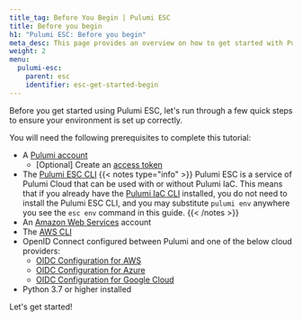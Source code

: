 ```yaml
---
title_tag: Before You Begin | Pulumi ESC
title: Before you begin
h1: "Pulumi ESC: Before you begin"
meta_desc: This page provides an overview on how to get started with Pulumi ESC.
weight: 2
menu:
  pulumi-esc:
    parent: esc
    identifier: esc-get-started-begin
---
```


Before you get started using Pulumi ESC, let's run through a few quick steps to ensure your environment is set up correctly.

You will need the following prerequisites to complete this tutorial:

- A [Pulumi account](https://app.pulumi.com)
  - [Optional] Create an [access token](/docs/pulumi-cloud/access-management/access-tokens/)
- The [Pulumi ESC CLI](/docs/install/esc/)
{{< notes type="info" >}}
Pulumi ESC is a service of Pulumi Cloud that can be used with or without Pulumi IaC. This means that if you already have the [Pulumi IaC CLI](/docs/cli/) installed, you do not need to install the Pulumi ESC CLI, and you may substitute `pulumi env` anywhere you see the `esc env` command in this guide.
{{< /notes >}}
- An [Amazon Web Services](https://aws.amazon.com/) account
- The [AWS CLI](https://aws.amazon.com/cli/)
- OpenID Connect configured between Pulumi and one of the below cloud providers:
  - [OIDC Configuration for AWS](/docs/pulumi-cloud/oidc/aws/)
  - [OIDC Configuration for Azure](/docs/pulumi-cloud/oidc/azure/)
  - [OIDC Configuration for Google Cloud](/docs/pulumi-cloud/oidc/gcp/)
- Python 3.7 or higher installed

Let's get started!

